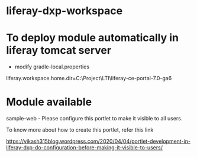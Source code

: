 # liferay-dxp-workspace

# To deploy module automatically in liferay tomcat server
- modify gradle-local.properties

liferay.workspace.home.dir=C:\\Project\\LTI\\liferay-ce-portal-7.0-ga6

# Module available
sample-web - Please configure this portlet to make it visible to all users.

To know more about how to create this portlet, refer this link

https://vikash315blog.wordpress.com/2020/04/04/portlet-development-in-liferay-dxp-do-configuration-before-making-it-visible-to-users/

